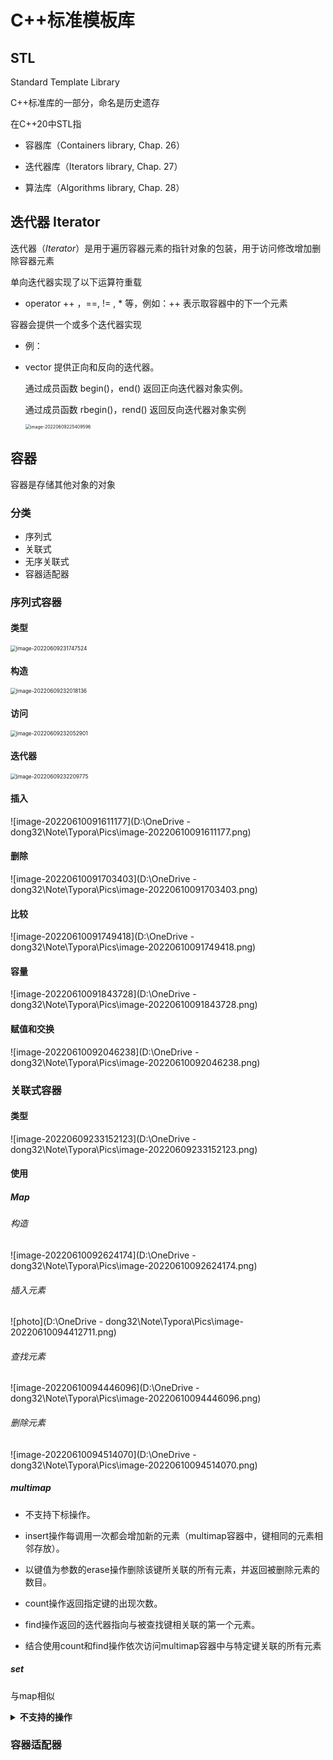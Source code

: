# C++标准模板库

## STL

Standard Template Library

C++标准库的一部分，命名是历史遗存

在C++20中STL指

* 容器库（Containers library, Chap. 26）

* 迭代器库（Iterators library, Chap. 27）

* 算法库（Algorithms library, Chap. 28）

## 迭代器 Iterator

迭代器（*Iterator*）是用于遍历容器元素的指针对象的包装，用于访问修改增加删除容器元素

单向迭代器实现了以下运算符重载

* operator ++ ，==, != , * 等，例如：++ 表示取容器中的下一个元素

容器会提供一个或多个迭代器实现

* 例：

* vector 提供正向和反向的迭代器。

  通过成员函数 begin()，end() 返回正向迭代器对象实例。

  通过成员函数 rbegin()，rend() 返回反向迭代器对象实例 

  <img src="D:\OneDrive - dong32\Note\Typora\Pics\image-20220609225409596.png" alt="image-20220609225409596" style="zoom:50%;" />

## 容器

容器是存储其他对象的对象

### 分类

* 序列式
* 关联式
* 无序关联式
* 容器适配器

### 序列式容器

#### 类型

<img src="D:\OneDrive - dong32\Note\Typora\Pics\image-20220609231747524.png" alt="image-20220609231747524" style="zoom:60%;" />

#### 构造

<img src="D:\OneDrive - dong32\Note\Typora\Pics\image-20220609232018136.png" alt="image-20220609232018136" style="zoom:60%;" />

#### 访问

<img src="D:\OneDrive - dong32\Note\Typora\Pics\image-20220609232052901.png" alt="image-20220609232052901" style="zoom:60%;" />

#### 迭代器

<img src="D:\OneDrive - dong32\Note\Typora\Pics\image-20220609232209775.png" alt="image-20220609232209775" style="zoom:60%;" />

#### 插入

![image-20220610091611177](D:\OneDrive - dong32\Note\Typora\Pics\image-20220610091611177.png)

#### 删除

![image-20220610091703403](D:\OneDrive - dong32\Note\Typora\Pics\image-20220610091703403.png)

#### 比较

![image-20220610091749418](D:\OneDrive - dong32\Note\Typora\Pics\image-20220610091749418.png)

#### 容量

![image-20220610091843728](D:\OneDrive - dong32\Note\Typora\Pics\image-20220610091843728.png)

#### 赋值和交换

![image-20220610092046238](D:\OneDrive - dong32\Note\Typora\Pics\image-20220610092046238.png)

### 关联式容器

#### 类型

![image-20220609233152123](D:\OneDrive - dong32\Note\Typora\Pics\image-20220609233152123.png)

#### 使用

##### Map

 ###### 构造

![image-20220610092624174](D:\OneDrive - dong32\Note\Typora\Pics\image-20220610092624174.png)

###### 插入元素

![photo](D:\OneDrive - dong32\Note\Typora\Pics\image-20220610094412711.png)

###### 查找元素

![image-20220610094446096](D:\OneDrive - dong32\Note\Typora\Pics\image-20220610094446096.png)

###### 删除元素

![image-20220610094514070](D:\OneDrive - dong32\Note\Typora\Pics\image-20220610094514070.png)

##### multimap

* 不支持下标操作。

* insert操作每调用一次都会增加新的元素（multimap容器中，键相同的元素相邻存放）。

* 以键值为参数的erase操作删除该键所关联的所有元素，并返回被删除元素的数目。

* count操作返回指定键的出现次数。

* find操作返回的迭代器指向与被查找键相关联的第一个元素。

* 结合使用count和find操作依次访问multimap容器中与特定键关联的所有元素

##### set

与map相似

<details>
    <summary><b> 不支持的操作 </b></summary>
1. 没有定义mapped_type类型.<br> 
2. set容器定义的value_type类型不是pair类型，而是与key_type相同，指的都set中元素的类型. 
</details>

### 容器适配器

